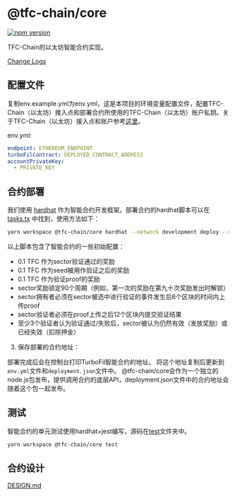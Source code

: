 # @tfc-chain/core

[![npm version](https://badge.fury.io/js/%40tfc-chain%2Fcore.svg)](https://badge.fury.io/js/%40tfc-chain%2Fcore)

TFC-Chain的以太坊智能合约实现。

[Change Logs](./CHANGELOG.md)

## 配置文件

复制env.example.yml为env.yml，这是本项目的环境变量配置文件，配置TFC-Chain（以太坊）接入点和部署合约所使用的TFC-Chain（以太坊）账户私钥。关于TFC-Chain（以太坊）接入点和账户参考[这里](../tfc-chain-cluster/README.md)。

env.yml:
```yaml
endpoint: ETHEREUM_ENDPOINT
turboFilContract: DEPLOYED_CONTRACT_ADDRESS
accountPrivateKey: 
  - PRIVATE_KEY
```

## 合约部署
我们使用 [hardhat](https://hardhat.org/) 作为智能合约开发框架。部署合约的hardhat脚本可以在 [tasks.tx](./tasks.ts) 中找到，使用方法如下：

```bash
yarn workspace @tfc-chain/core hardhat --network development deploy --sector-reward 100000000000000000 --seed-reward 100000000000000000 --verify-reward 100000000000000000 --lock-period 90 --submit-proof-timeout 6 --verify-proof-timeout 12 --verify-threshold 3
```

以上脚本包含了智能合约的一些初始配置：
- 0.1 TFC 作为sector验证通过的奖励
- 0.1 TFC 作为seed被用作验证之后的奖励
- 0.1 TFC 作为验证proof的奖励
- sector奖励锁定90个周期（例如，第一次的奖励在第九十次奖励发出时解锁）
- sector拥有者必须在sector被选中进行验证的事件发生后6个区块的时间内上传proof
- sector验证者必须在proof上传之后12个区块内提交验证结果
- 至少3个验证者认为验证通过/失败后，sector被认为仍然有效（发放奖励）或已经失效（扣除押金）

3. 保存部署的合约地址：

部署完成后会在控制台打印TurboFil智能合约的地址。
将这个地址复制后更新到`env.yml`文件和`deployment.json`文件中。
@tfc-chain/core会作为一个独立的node.js包发布，提供调用合约的底层API，deployment.json文件中的合约地址会随着这个包一起发布。

## 测试

智能合约的单元测试使用hardhat+jest编写，源码在[test](./test)文件夹中。

```bash
yarn workspace @tfc-chain/core test
```

## 合约设计

[DESIGN.md](DESIGN.md)

